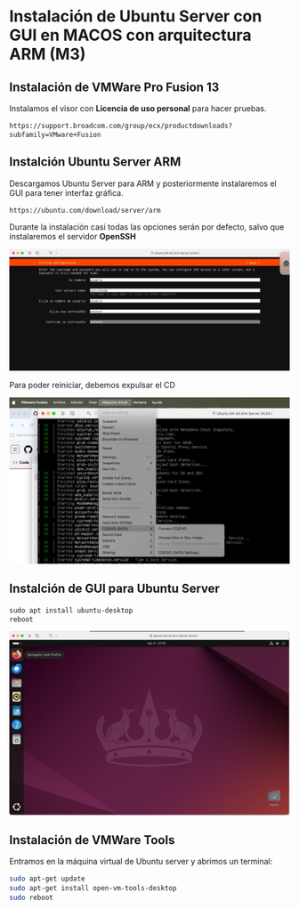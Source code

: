 # Instalación de Ubuntu Server con GUI en MACOS con arquitectura ARM (M3)

## Instalación de VMWare Pro Fusion 13 

Instalamos el visor con **Licencia de uso personal** para hacer pruebas.

```{note}
https://support.broadcom.com/group/ecx/productdownloads?subfamily=VMware+Fusion
```

## Instalción Ubuntu Server ARM

Descargamos Ubuntu Server para ARM y posteriormente instalaremos el GUI para tener interfaz gráfica.

```{note}
https://ubuntu.com/download/server/arm
```
Durante la instalación casi todas las opciones serán por defecto, salvo que instalaremos el servidor **OpenSSH**

![alt text](image.png)

Para poder reiniciar, debemos expulsar el CD

![alt text](image-1.png)

## Instalción de GUI para Ubuntu Server

```{bash}
sudo apt install ubuntu-desktop
reboot
```

![alt text](image-2.png)

## Instalación de VMWare Tools

Entramos en la máquina virtual de Ubuntu server y abrimos un terminal:

```bash
sudo apt-get update
sudo apt-get install open-vm-tools-desktop
sudo reboot
```

